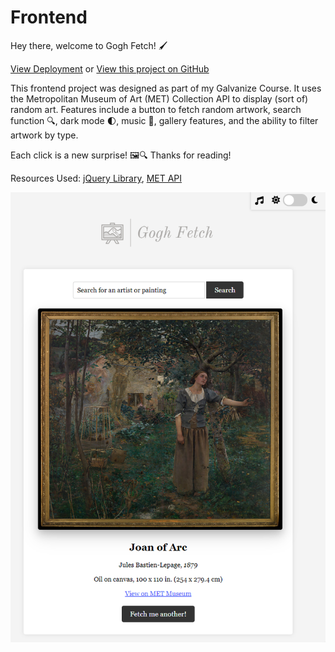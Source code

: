 # Frontend

Hey there, welcome to Gogh Fetch! :paintbrush:

[View Deployment](https://gogh-fetch.vercel.app/) or
[View this project on GitHub](https://github.com/nateykliu/Gogh-Fetch) 

This frontend project was designed as part of my Galvanize Course. It uses the Metropolitan Museum of Art (MET) Collection API to display (sort of) random art. Features include a button to fetch random artwork, search function :mag:, dark mode :first_quarter_moon:, music :musical_keyboard:, gallery features, and the ability to filter artwork by type. 

Each click is a new surprise! :framed_picture::mag: Thanks for reading! 

Resources Used:
[jQuery Library](https://jquery.com/), [MET API](https://metmuseum.github.io/)

![ScreenShot](/images/preview.PNG)
